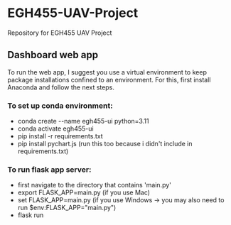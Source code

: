 # EGH455-UAV-Project
Repository for EGH455 UAV Project

## Dashboard web app
To run the web app, I suggest you use a virtual environment to keep package installations confined to an environment. For this, first install Anaconda and follow the next steps.

### To set up conda environment:
* conda create --name egh455-ui python=3.11
* conda activate egh455-ui
* pip install -r requirements.txt
* pip install pychart.js (run this too because i didn't include in requirements.txt)

### To run flask app server:
* first navigate to the directory that contains 'main.py'
* export FLASK_APP=main.py (if you use Mac)
* set FLASK_APP=main.py (if you use Windows -> you may also need to run $env:FLASK_APP="main.py")
* flask run
